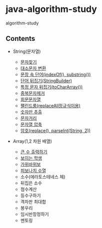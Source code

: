 # java-algorithm-study
algorithm-study
## Contents

* String(문자열)
  * [문자찾기](https://github.com/kimy12/java-algorithm-study/blob/master/inflearn/src/algorithm/string01/String0101.java)
  * [대소문자 변환](https://github.com/kimy12/java-algorithm-study/blob/master/inflearn/src/algorithm/string01/String0102.java)
  * [문장 속 단어(indexOf(), substring())](https://github.com/kimy12/java-algorithm-study/blob/master/inflearn/src/algorithm/string01/String0103.java)
  * [단어 뒤집기(StringBuilder)](https://github.com/kimy12/java-algorithm-study/blob/master/inflearn/src/algorithm/string01/String0104.java)
  * [특정 문자 뒤집기(toCharArray())](https://github.com/kimy12/java-algorithm-study/blob/master/inflearn/src/algorithm/string01/String0105.java)
  * [중복문자제거](https://github.com/kimy12/java-algorithm-study/blob/master/inflearn/src/algorithm/string01/String0106.java)
  * [회문문자열](https://github.com/kimy12/java-algorithm-study/blob/master/inflearn/src/algorithm/string01/String0107.java)
  * [팰린드룸(replaceAll정규식이용)](https://github.com/kimy12/java-algorithm-study/blob/master/inflearn/src/algorithm/string01/String0108.java)
  * [숫자만 추출](https://github.com/kimy12/java-algorithm-study/blob/master/inflearn/src/algorithm/string01/String0109.java)
  * [문자거리](https://github.com/kimy12/java-algorithm-study/blob/master/inflearn/src/algorithm/string01/String0110.java)
  * [문자열 압축](https://github.com/kimy12/java-algorithm-study/blob/master/inflearn/src/algorithm/string01/String0111.java)
  * [암호(replace(), parseInt(String, 2))](https://github.com/kimy12/java-algorithm-study/blob/master/inflearn/src/algorithm/string01/String0112.java)
  
* Array(1,2 차원 배열)
  * [큰 수 출력하기](https://github.com/kimy12/java-algorithm-study/blob/master/inflearn/src/algorithm/array02/Array0201.java)
  * [보이는 학생](https://github.com/kimy12/java-algorithm-study/blob/master/inflearn/src/algorithm/array02/Array0202.java)
  * [가위바위보](https://github.com/kimy12/java-algorithm-study/blob/master/inflearn/src/algorithm/array02/Array0203.java)
  * [피보나치 수열](https://github.com/kimy12/java-algorithm-study/blob/master/inflearn/src/algorithm/array02/Array0204.java)
  * 소수(에라토스테네스 체)
  * 뒤집은 소수
  * 점수계산
  * 등수구하기
  * 격차판 최대합
  * 봉우리
  * 임시반장정하기
  * 멘토링
